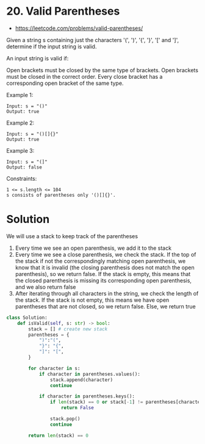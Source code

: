 # 20. Valid Parentheses

- https://leetcode.com/problems/valid-parentheses/

Given a string s containing just the characters '(', ')', '{', '}', '[' and ']', determine if the input string is valid.

An input string is valid if:

Open brackets must be closed by the same type of brackets.
Open brackets must be closed in the correct order.
Every close bracket has a corresponding open bracket of the same type.

Example 1:

```
Input: s = "()"
Output: true
```

Example 2:

```
Input: s = "()[]{}"
Output: true
```

Example 3:

```
Input: s = "(]"
Output: false
```

Constraints:

```
1 <= s.length <= 104
s consists of parentheses only '()[]{}'.
```

# Solution

We will use a stack to keep track of the parentheses

1. Every time we see an open parenthesis, we add it to the stack
2. Every time we see a close parenthesis, we check the stack. If the top of the stack if not the correspondingly matching open parenthesis, we know that it is invalid (the closing parenthesis does not match the open parenthesis), so we return false. If the stack is empty, this means that the closed parenthesis is missing its corresponding open parenthesis, and we also return false
3. After iterating through all characters in the string, we check the length of the stack. If the stack is not empty, this means we have open parentheses that are not closed, so we return false. Else, we return true

```py
class Solution:
    def isValid(self, s: str) -> bool:
        stack = [] # create new stack
        parentheses = {
            ")":"(",
            "}": "{",
            "]": "[",
        }

        for character in s:
            if character in parentheses.values():
                stack.append(character)
                continue

            if character in parentheses.keys():
                if len(stack) == 0 or stack[-1] != parentheses[character]:
                    return False

                stack.pop()
                continue

        return len(stack) == 0
```
